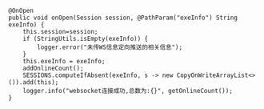     @OnOpen
    public void onOpen(Session session, @PathParam("exeInfo") String exeInfo) {
        this.session=session;
        if (StringUtils.isEmpty(exeInfo)) {
            logger.error("未传WS信息定向推送的相关信息");
        }
        this.exeInfo = exeInfo;
        addOnlineCount();
        SESSIONS.computeIfAbsent(exeInfo, s -> new CopyOnWriteArrayList<>()).add(this);
        logger.info("websocket连接成功,总数为:{}", getOnlineCount());
    }
